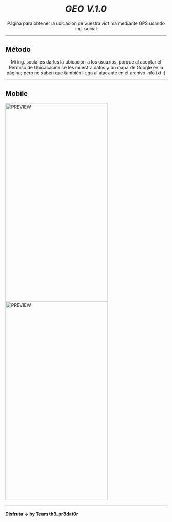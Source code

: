 <h1 align="center"> <i> GEO V.1.0 </i> </h1>
<p align="center">Página para obtener la ubicación de vuestra víctima mediante GPS usando ing. social </p>
<hr>

## Método
<p align="center">Mi ing. social es darles la ubicación a los usuarios, porque al aceptar el Permiso de Ubicacación se les muestra datos y un mapa de Google en la página; pero no saben que también llega al atacante en el archivo info.txt :)</p>
<hr>

<h2 align="left"> Mobile </h2>
<img src="https://i.ibb.co/CHpj20c/geo.jpg" alt="PREVIEW" align="center" width="320px" height="620px">

<img src="https://i.ibb.co/nb7s8jN/mobile.jpg" alt="PREVIEW" align="center" width="320px" height="620px">

<hr></hr>

#### Disfruta -> by Team th3_pr3dat0r
